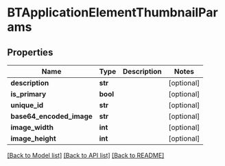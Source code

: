 # BTApplicationElementThumbnailParams

## Properties
Name | Type | Description | Notes
------------ | ------------- | ------------- | -------------
**description** | **str** |  | [optional] 
**is_primary** | **bool** |  | [optional] 
**unique_id** | **str** |  | [optional] 
**base64_encoded_image** | **str** |  | [optional] 
**image_width** | **int** |  | [optional] 
**image_height** | **int** |  | [optional] 

[[Back to Model list]](../README.md#documentation-for-models) [[Back to API list]](../README.md#documentation-for-api-endpoints) [[Back to README]](../README.md)


